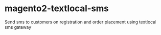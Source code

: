# magento2-textlocal-sms
Send sms to customers on registration and order placement using textlocal sms gateway 
